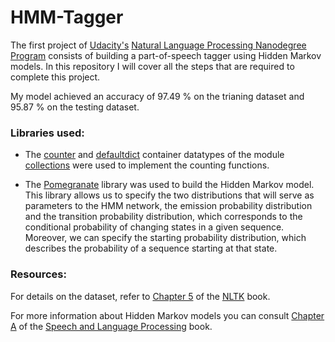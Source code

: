 # HMM-Tagger

The first project of [Udacity's](https://www.udacity.com/) [Natural Language Processing Nanodegree Program](https://www.udacity.com/course/natural-language-processing-nanodegree--nd892) consists of building a part-of-speech tagger using Hidden Markov models. In this repository I will cover all the steps that are required to complete this project.

My model achieved an accuracy of 97.49 % on the trianing dataset and 95.87 % on the testing dataset.

### Libraries used:
- The [counter](https://docs.python.org/3/library/collections.html#collections.Counter) and [defaultdict](https://docs.python.org/3/library/collections.html#collections.defaultdict) container datatypes of the module [collections](https://docs.python.org/3/library/collections.html) were used to implement the counting functions.

- The [Pomegranate](https://github.com/jmschrei/pomegranate) library was used to build the Hidden Markov model. This library allows us to specify the two distributions that will serve as parameters to the HMM network, the emission probability distribution and the transition probability distribution, which corresponds to the conditional probability of changing states in a given sequence. Moreover, we can specify the starting probability distribution, which describes the probability of a sequence starting at that state.

### Resources:

For details on the dataset, refer to [Chapter 5](http://www.nltk.org/book/ch05.html) of the [NLTK](https://www.nltk.org/book/) book.

For more information about Hidden Markov models you can consult [Chapter A](https://web.stanford.edu/~jurafsky/slp3/A.pdf) of the [Speech and Language Processing](https://web.stanford.edu/~jurafsky/slp3/) book.

